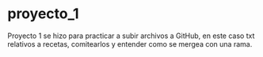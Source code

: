 # proyecto_1
Proyecto 1 se hizo para practicar a subir archivos a GitHub, en este caso txt relativos a recetas, comitearlos y entender como se mergea con una rama.
